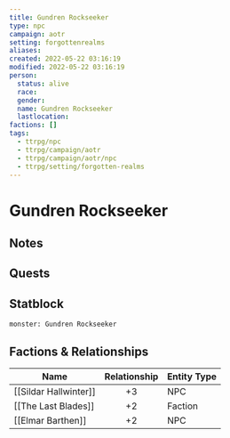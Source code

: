 ```yaml
---
title: Gundren Rockseeker
type: npc
campaign: aotr
setting: forgottenrealms
aliases: 
created: 2022-05-22 03:16:19
modified: 2022-05-22 03:16:19
person:
  status: alive
  race: 
  gender: 
  name: Gundren Rockseeker
  lastlocation: 
factions: []
tags:
  - ttrpg/npc
  - ttrpg/campaign/aotr
  - ttrpg/campaign/aotr/npc
  - ttrpg/setting/forgotten-realms
---
```


# Gundren Rockseeker

## Notes


## Quests


## Statblock

```statblock
monster: Gundren Rockseeker
```


## Factions & Relationships
| Name                  | Relationship | Entity Type |
| --------------------- |:------------:| ----------- |
| [[Sildar Hallwinter]] |      +3      | NPC         |
| [[The Last Blades]]   |      +2      | Faction     |
| [[Elmar Barthen]]     |      +2      | NPC            |



